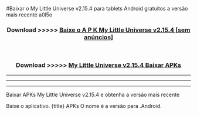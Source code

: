 #Baixar o My Little Universe v2.15.4  para tablets Android gratuitos a versão mais recente a0l5o


<div align="center">
<h3>Download >>>>> <a href="https://pt-web.web.app/?pt= My Little Universe v2.15.4">Baixe o A P K My Little Universe v2.15.4 [sem anúncios]</a></h3><br>

<h3>Download >>>>> <a href="https://pt-web.web.app/?pt= My Little Universe v2.15.4">My Little Universe v2.15.4 Baixar APKs</a></h3>
</div>

----------------------------------------------------------

----------------------------------------------------------

----------------------------------------------------------

Baixar APKs My Little Universe v2.15.4 e obtenha a versão mais recente

Baixe o aplicativo. {title} APKs O nome é a versão para .Android.


